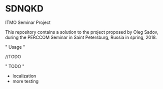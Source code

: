 # SDNQKD
ITMO Seminar Project

This repository contains a solution to the project proposed by Oleg Sadov, during the PERCCOM Seminar in Saint Petersburg, Russia in spring, 2018.

" Usage "

//TODO

" TODO "

- localization
- more testing

